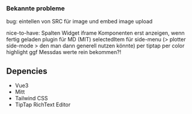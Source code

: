 
### Bekannte probleme

bug:
eintellen von SRC für image und embed
image upload

nice-to-have:
Spalten Widget
iframe Komponenten erst anzeigen, wenn fertig geladen
plugin für MD (MIT)
selectedItem für side-menu (> plotter side-mode > den man dann generell nutzen könnte)
per tiptap per color highlight ggf Messdas werte rein bekommen?!

## Depencies
- Vue3
- Mitt
- Tailwind CSS
- TipTap RichText Editor